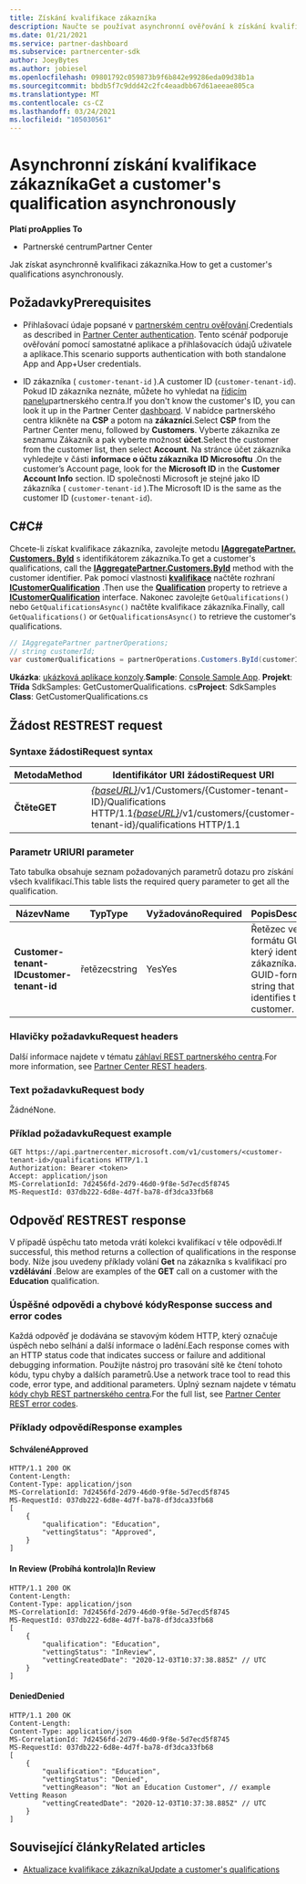 ```yaml
---
title: Získání kvalifikace zákazníka
description: Naučte se používat asynchronní ověřování k získání kvalifikace zákazníka prostřednictvím rozhraní API partnerského centra. Partneři to můžou použít k ověření zákazníků vzdělávání.
ms.date: 01/21/2021
ms.service: partner-dashboard
ms.subservice: partnercenter-sdk
author: JoeyBytes
ms.author: jobiesel
ms.openlocfilehash: 09801792c059873b9f6b842e99286eda09d38b1a
ms.sourcegitcommit: bbdb5f7c9ddd42c2fc4eaadbb67d61aeeae805ca
ms.translationtype: MT
ms.contentlocale: cs-CZ
ms.lasthandoff: 03/24/2021
ms.locfileid: "105030561"
---
```

# <a name="get-a-customers-qualification-asynchronously"></a><span data-ttu-id="e6f87-104">Asynchronní získání kvalifikace zákazníka</span><span class="sxs-lookup"><span data-stu-id="e6f87-104">Get a customer's qualification asynchronously</span></span>

<span data-ttu-id="e6f87-105">**Platí pro**</span><span class="sxs-lookup"><span data-stu-id="e6f87-105">**Applies To**</span></span>

- <span data-ttu-id="e6f87-106">Partnerské centrum</span><span class="sxs-lookup"><span data-stu-id="e6f87-106">Partner Center</span></span>

<span data-ttu-id="e6f87-107">Jak získat asynchronně kvalifikaci zákazníka.</span><span class="sxs-lookup"><span data-stu-id="e6f87-107">How to get a customer's qualifications asynchronously.</span></span>

## <a name="prerequisites"></a><span data-ttu-id="e6f87-108">Požadavky</span><span class="sxs-lookup"><span data-stu-id="e6f87-108">Prerequisites</span></span>

- <span data-ttu-id="e6f87-109">Přihlašovací údaje popsané v [partnerském centru ověřování](partner-center-authentication.md).</span><span class="sxs-lookup"><span data-stu-id="e6f87-109">Credentials as described in [Partner Center authentication](partner-center-authentication.md).</span></span> <span data-ttu-id="e6f87-110">Tento scénář podporuje ověřování pomocí samostatné aplikace a přihlašovacích údajů uživatele a aplikace.</span><span class="sxs-lookup"><span data-stu-id="e6f87-110">This scenario supports authentication with both standalone App and App+User credentials.</span></span>

- <span data-ttu-id="e6f87-111">ID zákazníka ( `customer-tenant-id` ).</span><span class="sxs-lookup"><span data-stu-id="e6f87-111">A customer ID (`customer-tenant-id`).</span></span> <span data-ttu-id="e6f87-112">Pokud ID zákazníka neznáte, můžete ho vyhledat na [řídicím panelu](https://partner.microsoft.com/dashboard)partnerského centra.</span><span class="sxs-lookup"><span data-stu-id="e6f87-112">If you don't know the customer's ID, you can look it up in the Partner Center [dashboard](https://partner.microsoft.com/dashboard).</span></span> <span data-ttu-id="e6f87-113">V nabídce partnerského centra klikněte na **CSP** a potom na **zákazníci**.</span><span class="sxs-lookup"><span data-stu-id="e6f87-113">Select **CSP** from the Partner Center menu, followed by **Customers**.</span></span> <span data-ttu-id="e6f87-114">Vyberte zákazníka ze seznamu Zákazník a pak vyberte možnost **účet**.</span><span class="sxs-lookup"><span data-stu-id="e6f87-114">Select the customer from the customer list, then select **Account**.</span></span> <span data-ttu-id="e6f87-115">Na stránce účet zákazníka vyhledejte v části **informace o účtu zákazníka** **ID Microsoftu** .</span><span class="sxs-lookup"><span data-stu-id="e6f87-115">On the customer’s Account page, look for the **Microsoft ID** in the **Customer Account Info** section.</span></span> <span data-ttu-id="e6f87-116">ID společnosti Microsoft je stejné jako ID zákazníka ( `customer-tenant-id` ).</span><span class="sxs-lookup"><span data-stu-id="e6f87-116">The Microsoft ID is the same as the customer ID  (`customer-tenant-id`).</span></span>

## <a name="c"></a><span data-ttu-id="e6f87-117">C\#</span><span class="sxs-lookup"><span data-stu-id="e6f87-117">C\#</span></span>

<span data-ttu-id="e6f87-118">Chcete-li získat kvalifikace zákazníka, zavolejte metodu [**IAggregatePartner. Customers. ById**](/dotnet/api/microsoft.store.partnercenter.customers.icustomercollection.byid) s identifikátorem zákazníka.</span><span class="sxs-lookup"><span data-stu-id="e6f87-118">To get a customer's qualifications, call the [**IAggregatePartner.Customers.ById**](/dotnet/api/microsoft.store.partnercenter.customers.icustomercollection.byid) method with the customer identifier.</span></span> <span data-ttu-id="e6f87-119">Pak pomocí vlastnosti [**kvalifikace**](/dotnet/api/microsoft.store.partnercenter.customers.icustomer.qualification) načtěte rozhraní [**ICustomerQualification**](/dotnet/api/microsoft.store.partnercenter.qualification.icustomerqualification) .</span><span class="sxs-lookup"><span data-stu-id="e6f87-119">Then use the [**Qualification**](/dotnet/api/microsoft.store.partnercenter.customers.icustomer.qualification) property to retrieve a [**ICustomerQualification**](/dotnet/api/microsoft.store.partnercenter.qualification.icustomerqualification) interface.</span></span> <span data-ttu-id="e6f87-120">Nakonec zavolejte `GetQualifications()` nebo `GetQualificationsAsync()` načtěte kvalifikace zákazníka.</span><span class="sxs-lookup"><span data-stu-id="e6f87-120">Finally, call `GetQualifications()` or `GetQualificationsAsync()` to retrieve the customer's qualifications.</span></span>

``` csharp
// IAggregatePartner partnerOperations;
// string customerId;
var customerQualifications = partnerOperations.Customers.ById(customerId).Qualification.GetQualifications();
```

<span data-ttu-id="e6f87-121">**Ukázka**: [ukázková aplikace konzoly](https://github.com/microsoft/Partner-Center-DotNet-Samples).</span><span class="sxs-lookup"><span data-stu-id="e6f87-121">**Sample**: [Console Sample App](https://github.com/microsoft/Partner-Center-DotNet-Samples).</span></span> <span data-ttu-id="e6f87-122">**Projekt**: **Třída** SdkSamples: GetCustomerQualifications. cs</span><span class="sxs-lookup"><span data-stu-id="e6f87-122">**Project**: SdkSamples **Class**: GetCustomerQualifications.cs</span></span>

## <a name="rest-request"></a><span data-ttu-id="e6f87-123">Žádost REST</span><span class="sxs-lookup"><span data-stu-id="e6f87-123">REST request</span></span>

### <a name="request-syntax"></a><span data-ttu-id="e6f87-124">Syntaxe žádosti</span><span class="sxs-lookup"><span data-stu-id="e6f87-124">Request syntax</span></span>

| <span data-ttu-id="e6f87-125">Metoda</span><span class="sxs-lookup"><span data-stu-id="e6f87-125">Method</span></span>  | <span data-ttu-id="e6f87-126">Identifikátor URI žádosti</span><span class="sxs-lookup"><span data-stu-id="e6f87-126">Request URI</span></span>                                                                                          |
|---------|------------------------------------------------------------------------------------------------------|
| <span data-ttu-id="e6f87-127">**Čtěte**</span><span class="sxs-lookup"><span data-stu-id="e6f87-127">**GET**</span></span> | <span data-ttu-id="e6f87-128">[*{baseURL}*](partner-center-rest-urls.md)/v1/Customers/{Customer-tenant-ID}/Qualifications HTTP/1.1</span><span class="sxs-lookup"><span data-stu-id="e6f87-128">[*{baseURL}*](partner-center-rest-urls.md)/v1/customers/{customer-tenant-id}/qualifications HTTP/1.1</span></span> |

### <a name="uri-parameter"></a><span data-ttu-id="e6f87-129">Parametr URI</span><span class="sxs-lookup"><span data-stu-id="e6f87-129">URI parameter</span></span>

<span data-ttu-id="e6f87-130">Tato tabulka obsahuje seznam požadovaných parametrů dotazu pro získání všech kvalifikací.</span><span class="sxs-lookup"><span data-stu-id="e6f87-130">This table lists the required query parameter to get all the qualification.</span></span>

| <span data-ttu-id="e6f87-131">Název</span><span class="sxs-lookup"><span data-stu-id="e6f87-131">Name</span></span>               | <span data-ttu-id="e6f87-132">Typ</span><span class="sxs-lookup"><span data-stu-id="e6f87-132">Type</span></span>   | <span data-ttu-id="e6f87-133">Vyžadováno</span><span class="sxs-lookup"><span data-stu-id="e6f87-133">Required</span></span> | <span data-ttu-id="e6f87-134">Popis</span><span class="sxs-lookup"><span data-stu-id="e6f87-134">Description</span></span>                                           |
|--------------------|--------|----------|-------------------------------------------------------|
| <span data-ttu-id="e6f87-135">**Customer-tenant-ID**</span><span class="sxs-lookup"><span data-stu-id="e6f87-135">**customer-tenant-id**</span></span> | <span data-ttu-id="e6f87-136">řetězec</span><span class="sxs-lookup"><span data-stu-id="e6f87-136">string</span></span> | <span data-ttu-id="e6f87-137">Yes</span><span class="sxs-lookup"><span data-stu-id="e6f87-137">Yes</span></span>      | <span data-ttu-id="e6f87-138">Řetězec ve formátu GUID, který identifikuje zákazníka.</span><span class="sxs-lookup"><span data-stu-id="e6f87-138">A GUID-formatted string that identifies the customer.</span></span> |

### <a name="request-headers"></a><span data-ttu-id="e6f87-139">Hlavičky požadavku</span><span class="sxs-lookup"><span data-stu-id="e6f87-139">Request headers</span></span>

<span data-ttu-id="e6f87-140">Další informace najdete v tématu [záhlaví REST partnerského centra](headers.md).</span><span class="sxs-lookup"><span data-stu-id="e6f87-140">For more information, see [Partner Center REST headers](headers.md).</span></span>

### <a name="request-body"></a><span data-ttu-id="e6f87-141">Text požadavku</span><span class="sxs-lookup"><span data-stu-id="e6f87-141">Request body</span></span>

<span data-ttu-id="e6f87-142">Žádné</span><span class="sxs-lookup"><span data-stu-id="e6f87-142">None.</span></span>

### <a name="request-example"></a><span data-ttu-id="e6f87-143">Příklad požadavku</span><span class="sxs-lookup"><span data-stu-id="e6f87-143">Request example</span></span>

```http
GET https://api.partnercenter.microsoft.com/v1/customers/<customer-tenant-id>/qualifications HTTP/1.1
Authorization: Bearer <token>
Accept: application/json
MS-CorrelationId: 7d2456fd-2d79-46d0-9f8e-5d7ecd5f8745
MS-RequestId: 037db222-6d8e-4d7f-ba78-df3dca33fb68
```

## <a name="rest-response"></a><span data-ttu-id="e6f87-144">Odpověď REST</span><span class="sxs-lookup"><span data-stu-id="e6f87-144">REST response</span></span>

<span data-ttu-id="e6f87-145">V případě úspěchu tato metoda vrátí kolekci kvalifikací v těle odpovědi.</span><span class="sxs-lookup"><span data-stu-id="e6f87-145">If successful, this method returns a collection of qualifications in the response body.</span></span>  <span data-ttu-id="e6f87-146">Níže jsou uvedeny příklady volání **Get** na zákazníka s kvalifikací pro **vzdělávání** .</span><span class="sxs-lookup"><span data-stu-id="e6f87-146">Below are examples of the **GET** call on a customer with the **Education** qualification.</span></span>

### <a name="response-success-and-error-codes"></a><span data-ttu-id="e6f87-147">Úspěšné odpovědi a chybové kódy</span><span class="sxs-lookup"><span data-stu-id="e6f87-147">Response success and error codes</span></span>

<span data-ttu-id="e6f87-148">Každá odpověď je dodávána se stavovým kódem HTTP, který označuje úspěch nebo selhání a další informace o ladění.</span><span class="sxs-lookup"><span data-stu-id="e6f87-148">Each response comes with an HTTP status code that indicates success or failure and additional debugging information.</span></span> <span data-ttu-id="e6f87-149">Použijte nástroj pro trasování sítě ke čtení tohoto kódu, typu chyby a dalších parametrů.</span><span class="sxs-lookup"><span data-stu-id="e6f87-149">Use a network trace tool to read this code, error type, and additional parameters.</span></span> <span data-ttu-id="e6f87-150">Úplný seznam najdete v tématu [kódy chyb REST partnerského centra](error-codes.md).</span><span class="sxs-lookup"><span data-stu-id="e6f87-150">For the full list, see [Partner Center REST error codes](error-codes.md).</span></span>

### <a name="response-examples"></a><span data-ttu-id="e6f87-151">Příklady odpovědí</span><span class="sxs-lookup"><span data-stu-id="e6f87-151">Response examples</span></span>

#### <a name="approved"></a><span data-ttu-id="e6f87-152">Schválené</span><span class="sxs-lookup"><span data-stu-id="e6f87-152">Approved</span></span>

```http
HTTP/1.1 200 OK
Content-Length:
Content-Type: application/json
MS-CorrelationId: 7d2456fd-2d79-46d0-9f8e-5d7ecd5f8745
MS-RequestId: 037db222-6d8e-4d7f-ba78-df3dca33fb68
[
    {
        "qualification": "Education",
        "vettingStatus": "Approved",
    }
]

```

#### <a name="in-review"></a><span data-ttu-id="e6f87-153">In Review (Probíhá kontrola)</span><span class="sxs-lookup"><span data-stu-id="e6f87-153">In Review</span></span>

```http
HTTP/1.1 200 OK
Content-Length:
Content-Type: application/json
MS-CorrelationId: 7d2456fd-2d79-46d0-9f8e-5d7ecd5f8745
MS-RequestId: 037db222-6d8e-4d7f-ba78-df3dca33fb68
[
    {
        "qualification": "Education",
        "vettingStatus": "InReview",
        "vettingCreatedDate": "2020-12-03T10:37:38.885Z" // UTC
    }
]

```

#### <a name="denied"></a><span data-ttu-id="e6f87-154">Denied</span><span class="sxs-lookup"><span data-stu-id="e6f87-154">Denied</span></span>

```http
HTTP/1.1 200 OK
Content-Length:
Content-Type: application/json
MS-CorrelationId: 7d2456fd-2d79-46d0-9f8e-5d7ecd5f8745
MS-RequestId: 037db222-6d8e-4d7f-ba78-df3dca33fb68
[
    {
        "qualification": "Education",
        "vettingStatus": "Denied",
        "vettingReason": "Not an Education Customer", // example Vetting Reason
        "vettingCreatedDate": "2020-12-03T10:37:38.885Z" // UTC
    }
]

```

## <a name="related-articles"></a><span data-ttu-id="e6f87-155">Související články</span><span class="sxs-lookup"><span data-stu-id="e6f87-155">Related articles</span></span>

- [<span data-ttu-id="e6f87-156">Aktualizace kvalifikace zákazníka</span><span class="sxs-lookup"><span data-stu-id="e6f87-156">Update a customer's qualifications</span></span>](./update-customer-qualification-asynchronous.md)
